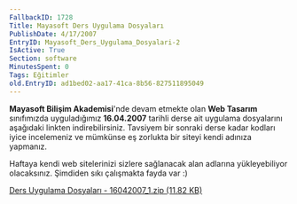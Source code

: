 ```yaml
---
FallbackID: 1728
Title: Mayasoft Ders Uygulama Dosyaları
PublishDate: 4/17/2007
EntryID: Mayasoft_Ders_Uygulama_Dosyalari-2
IsActive: True
Section: software
MinutesSpent: 0
Tags: Eğitimler
old.EntryID: ad1bed02-aa17-41ca-8b56-827511895049
---
```

**Mayasoft Bilişim Akademisi**'nde devam etmekte olan **Web Tasarım**
sınıfımızda uyguladığımız **16.04.2007** tarihli derse ait uygulama
dosyalarını aşağıdaki linkten indirebilirsiniz. Tavsiyem bir sonraki
derse kadar kodları iyice incelemeniz ve mümkünse eş zorlukta bir siteyi
kendi adınıza yapmanız.

Haftaya kendi web sitelerinizi sizlere sağlanacak alan adlarına
yükleyebiliyor olacaksınız. Şimdiden sıkı çalışmakta fayda var :)

[Ders Uygulama Dosyaları - 16042007\_1.zip (11.82
KB)](http://cdn.daron.yondem.com/assets/1728/16042007_1.zip)


